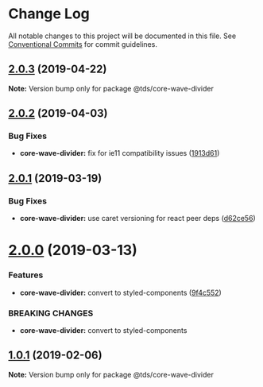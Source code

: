 # Change Log

All notable changes to this project will be documented in this file.
See [Conventional Commits](https://conventionalcommits.org) for commit guidelines.

## [2.0.3](https://github.com/telusdigital/tds/compare/@tds/core-wave-divider@2.0.2...@tds/core-wave-divider@2.0.3) (2019-04-22)

**Note:** Version bump only for package @tds/core-wave-divider





## [2.0.2](https://github.com/telusdigital/tds/compare/@tds/core-wave-divider@2.0.1...@tds/core-wave-divider@2.0.2) (2019-04-03)


### Bug Fixes

* **core-wave-divider:** fix for ie11 compatibility issues ([1913d61](https://github.com/telusdigital/tds/commit/1913d61))





## [2.0.1](https://github.com/telusdigital/tds/compare/@tds/core-wave-divider@2.0.0...@tds/core-wave-divider@2.0.1) (2019-03-19)


### Bug Fixes

* **core-wave-divider:** use caret versioning for react peer deps ([d62ce56](https://github.com/telusdigital/tds/commit/d62ce56))





# [2.0.0](https://github.com/telusdigital/tds/compare/@tds/core-wave-divider@1.0.1...@tds/core-wave-divider@2.0.0) (2019-03-13)


### Features

* **core-wave-divider:** convert to styled-components ([9f4c552](https://github.com/telusdigital/tds/commit/9f4c552))


### BREAKING CHANGES

* **core-wave-divider:** convert to styled-components





## [1.0.1](https://github.com/telusdigital/tds/compare/@tds/core-wave-divider@1.0.0...@tds/core-wave-divider@1.0.1) (2019-02-06)

**Note:** Version bump only for package @tds/core-wave-divider
